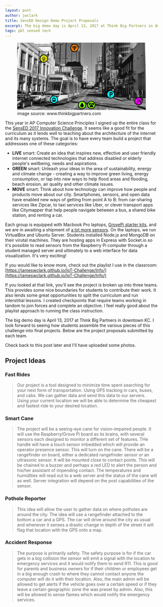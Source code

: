 ```yaml
---
layout: post
author: jwclark
title: SensED Design Demo Project Proposals
excerpt: The big demo day is April 13, 2017 at Think Big Partners in downtown KC. I look forward to seeing how students assemble the various pieces of this challenge into final projects.
tags: pbl sensed tech
---
```

<div class="flex-wrapper">
  <figure>
    <img src="/img/iot.jpg">
    <figcaption>image source: www.thinkbigpartners.com</figcaption>
  </figure>
</div>

This year in AP Computer Science Principles I signed up the entire class for the [SensED 2017 Innovation Challenge](http://www.kcsocialinnovation.org/sensed/). It seems like a good fit for the curriculum as it lends well to teaching about the architecture of the internet and its many systems. The goal is to have every team build a project that addressses one of these categories:

- **LIVE** smart: Create an idea that inspires new, effective and user friendly internet connected technologies that address disabled or elderly people's wellbeing, needs and aspirations.
- **GREEN** smart: Unleash your ideas in the area of sustainability, energy and climate change - creating a way to improve green living, energy consumption, or tap into new ways to help flood areas and flooding, beach erosion, air quality and other climate issues.
- **MOVE** smart: Think about how technology can improve how people and products move about our city. Smartphones, sensors, and open data have enabled new ways of getting from point A to B: from car-sharing services like Zipcar, to taxi services like Uber, or clever transport apps like Citymapper that help people navigate between a bus, a shared bike station, and renting a car.

Each group is equipped with Macbook Pro laptops, [GrovePi starter kits](https://www.dexterindustries.com/GrovePi/get-started-with-the-grovepi/grove-pi-starter-kit/), and we are in awaiting a shipment of [a lot more sensors](https://www.dexterindustries.com/GrovePi/supported-sensors/). On the laptops, we run VirtualBox and Ubuntu Server. Students installed Node.js and MongoDB on their virutal machines. They are hosting apps in Express with Socket.io so it's possible to read sensors from the Raspberry Pi computer through a student managed server and ultimately to a web interface for data visualization. It's very exciting!

If you would like to know more, check out the playlist I use in the classroom:   [https://jameswclark.github.io/IoT-Challenge/Info/](https://jameswclark.github.io/IoT-Challenge/Info/)

If you looked at that link, you'll see the project is broken up into three teams. This provides some nice boundaries for students to contribute their work. It also lends some great opportunities to split the curriculum and run interstitial lessons. I created checkpoints that require teams working in tandom to join forces and complete an objective. I feel really good about the playlist approach to running the class instruction.

The big demo day is April 13, 2017 at Think Big Partners in downtown KC. I look forward to seeing how students assemble the various pieces of this challenge into final projects. Below are the project proposals submitted by each team.

Check back to this post later and I'll have uploaded some photos.

## Project Ideas

### Fast Rides

> Our project is a tool designed to minimize time spent searching for your next form of transportation. Using GPS tracking in cars, buses, and cabs. We can gather data and send this data to our servers. Using your current location we will be able to determine the cheapest and fastest ride to your desired location.

### Smart Cane

> The project will be a seeing-eye cane for vision-impaired people. It will use the Raspberry/Grove Pi board as its brains, with several sensors each designed to monitor a different set of features. THe handle will have a touch sensor imbedded which will provide an operator presence sensor. This will turn on the cane. There will be a rangefinder on board, either a dedicated rangefinder sensor or an ultrasonic sensor. It will be mounted close to contact points. This will be chained to a buzzer and perhaps a red LED to alert the person and his/her assistant of impending contact. The temperatures and humidities will read out to a web server and the status of the cane will as well. Server integration will depend on the post capabilities of the sensor.

### Pothole Reporter

> This idea will allow the user to gather data on where potholes are around the city. The idea will use a rangefinder attached to the bottom a car and a GPS. The car will drive around the city as usual and whenever it senses a drastic change in depth of the street it will flag that location with the GPS onto a map.

### Accident Response

> The purpose is primarily safety. The safety purpose is for if the car gets in a big collision the sensor will emit a signal with the location to emergency services and it would notify them to send 911. This is good for parents and business owners for if their children or employees get in a big enough crash to where they cannot contact anyone the computer will do it with their location. Also, the main admin will be allowed to get alerts if the vehicle goes over a certain speed or if they leave a certain geographic zone the was preset by admin. Also, this will be allowed to sense flames which would notify the emergency services.